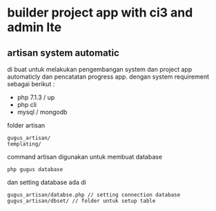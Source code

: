 # builder project app with ci3 and admin lte
## artisan system automatic
di buat untuk melakukan pengembangan system dan project app automaticly dan pencatatan progress app. dengan system requirement sebagai berikut :
- php 7.1.3 / up
- php cli
- mysql / mongodb 

folder artisan 
```
gugus_artisan/
templating/
```

command artisan digunakan untuk membuat database 

```
php gugus database
```

dan setting database ada di

```
gugus_artisan/databse.php // setting connection database
gugus_artisan/dbset/ // folder untuk setup table
```
